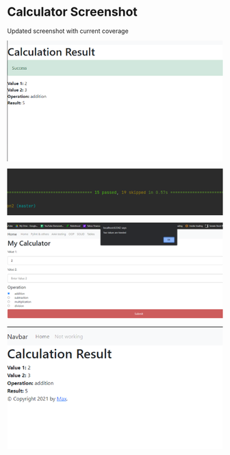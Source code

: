 # Calculator Screenshot

Updated screenshot with current coverage

![Screenshot](Screenshot%20(134).png)

![Screenshot](Screenshot%20(146).png)

![Screenshot](Screenshot%20(136).png)

![Screenshot](Screenshot%20(132).png)

